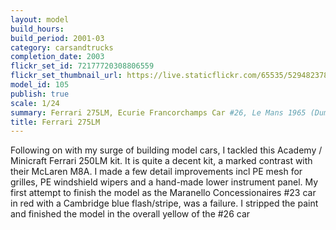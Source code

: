 ```yaml
---
layout: model
build_hours: 
build_period: 2001-03
category: carsandtrucks
completion_date: 2003
flickr_set_id: 72177720308806559
flickr_set_thumbnail_url: https://live.staticflickr.com/65535/52948237877_cde4081365_m.jpg
model_id: 105
publish: true
scale: 1/24
summary: Ferrari 275LM, Ecurie Francorchamps Car #26, Le Mans 1965 (Dumay/Gosselin)
title: Ferrari 275LM
---
```


Following on with my surge of building model cars, I tackled this Academy / Minicraft Ferrari 250LM kit. It is quite a decent kit, a marked contrast with their McLaren M8A. I made a few detail improvements incl PE mesh for grilles, PE windshield wipers and a hand-made lower instrument panel. My first attempt to finish the model as the Maranello Concessionaires #23 car in red with a Cambridge blue flash/stripe, was a failure. I stripped the paint and finished the model in the overall yellow of the #26 car
